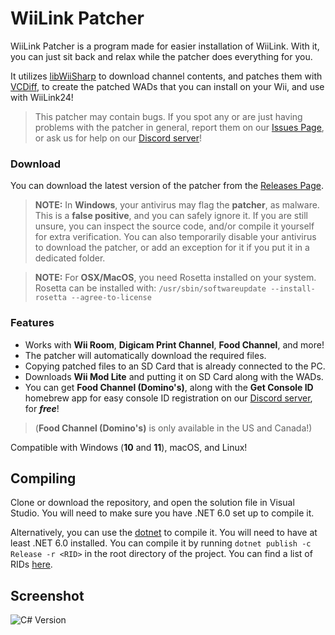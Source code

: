 # WiiLink Patcher

WiiLink Patcher is a program made for easier installation of WiiLink. With it, you can just sit back and relax while the patcher does everything for you.

It utilizes [libWiiSharp](https://github.com/WiiDatabase/libWiiSharp) to download channel contents, and patches them with [VCDiff](https://github.com/SnowflakePowered/vcdiff), to create the patched WADs that you can install on your Wii, and use with WiiLink24!

>This patcher may contain bugs. If you spot any or are just having problems with the patcher in general, report them on our [Issues Page](https://github.com/WiiLink24/WiiLink24-Patcher/issues), or ask us for help on our [Discord server](https://discord.gg/wiilink)!

### Download
You can download the latest version of the patcher from the [Releases Page](https://github.com/WiiLink24/WiiLink24-Patcher/releases).

>**NOTE:** In **Windows**, your antivirus may flag the **patcher**, as malware. This is a **false positive**, and you can safely ignore it. If you are still unsure, you can inspect the source code, and/or compile it yourself for extra verification. You can also temporarily disable your antivirus to download the patcher, or add an exception for it if you put it in a dedicated folder.

>**NOTE:** For **OSX/MacOS**, you need Rosetta installed on your system. Rosetta can be installed with:
>`/usr/sbin/softwareupdate --install-rosetta --agree-to-license`

### Features
* Works with **Wii Room**, **Digicam Print Channel**, **Food Channel**, and more!
* The patcher will automatically download the required files.
* Copying patched files to an SD Card that is already connected to the PC.
* Downloads **Wii Mod Lite** and putting it on SD Card along with the WADs.
* You can get **Food Channel (Domino's)**, along with the **Get Console ID** homebrew app for easy console ID registration on our [Discord server](https://discord.gg/wiilink), for ***free***!

>(**Food Channel (Domino's)** is only available in the US and Canada!)

Compatible with Windows (**10** and **11**), macOS, and Linux!

## Compiling

Clone or download the repository, and open the solution file in Visual Studio. You will need to make sure you have .NET 6.0 set up to compile it.

Alternatively, you can use the [dotnet](https://dotnet.microsoft.com) to compile it. You will need to have at least .NET 6.0 installed. You can compile it by running `dotnet publish -c Release -r <RID>` in the root directory of the project. You can find a list of RIDs [here](https://docs.microsoft.com/en-us/dotnet/core/rid-catalog).

## Screenshot
![C# Version](https://i.imgur.com/DlH8c0V.png)
